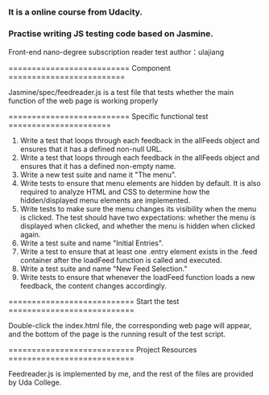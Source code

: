 ### It is a online course from Udacity. 
### Practise writing JS testing code based on Jasmine.


Front-end nano-degree subscription reader test
author：ulajiang

========================== Component =========================

Jasmine/spec/feedreader.js is a test file that tests whether the main function of the web page is working properly

========================== Specific functional test ======================
1. Write a test that loops through each feedback in the allFeeds object and ensures that it has a defined non-null URL.
2. Write a test that loops through each feedback in the allFeeds object and ensures that it has a defined non-empty name.
3. Write a new test suite and name it "The menu".
4. Write tests to ensure that menu elements are hidden by default. It is also required to analyze HTML and CSS to determine how the hidden/displayed menu elements are implemented.
5. Write tests to make sure the menu changes its visibility when the menu is clicked. The test should have two expectations: whether the menu is displayed when clicked, and whether the menu is hidden when clicked again.
6. Write a test suite and name "Initial Entries".
7. Write a test to ensure that at least one .entry element exists in the .feed container after the loadFeed function is called and executed.
8. Write a test suite and name "New Feed Selection."
9. Write tests to ensure that whenever the loadFeed function loads a new feedback, the content changes accordingly.

=========================== Start the test ===========================

Double-click the index.html file, the corresponding web page will appear, and the bottom of the page is the running result of the test script.

=========================== Project Resources ===========================

Feedreader.js is implemented by me, and the rest of the files are provided by Uda College.

